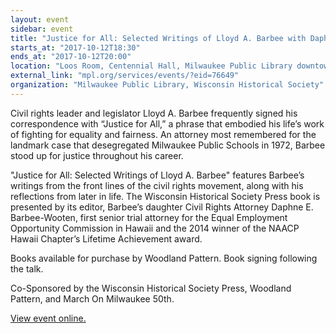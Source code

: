 ```yaml
---
layout: event
sidebar: event
title: "Justice for All: Selected Writings of Lloyd A. Barbee with Daphne Barbee-Wooten"
starts_at: "2017-10-12T18:30"
ends_at: "2017-10-12T20:00"
location: "Loos Room, Centennial Hall, Milwaukee Public Library downtown branch (814 W. Wisconsin Ave)"
external_link: "mpl.org/services/events/?eid=76649"
organization: "Milwaukee Public Library, Wisconsin Historical Society"
---
```


Civil rights leader and legislator Lloyd A. Barbee frequently signed his correspondence with “Justice for All,” a phrase that embodied his life’s work of fighting for equality and fairness. An attorney most remembered for the landmark case that desegregated Milwaukee Public Schools in 1972, Barbee stood up for justice throughout his career.

"Justice for All: Selected Writings of Lloyd A. Barbee" features Barbee’s writings from the front lines of the civil rights movement, along with his reflections from later in life. The Wisconsin Historical Society Press book is presented by its editor, Barbee’s daughter Civil Rights Attorney Daphne E. Barbee-Wooten, first senior trial attorney for the Equal Employment Opportunity Commission in Hawaii and the 2014 winner of the NAACP Hawaii Chapter’s Lifetime Achievement award.

Books available for purchase by Woodland Pattern. Book signing following the talk.

Co-Sponsored by the Wisconsin Historical Society Press, Woodland Pattern, and March On Milwaukee 50th.

[View event online.](mpl.org/services/events/?eid=76649)
